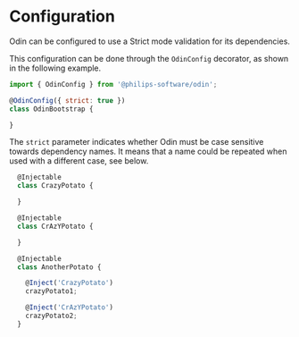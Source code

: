 # Configuration

Odin can be configured to use a Strict mode validation for its dependencies.

This configuration can be done through the `OdinConfig` decorator, as shown in the following example.

```javascript
import { OdinConfig } from '@philips-software/odin';

@OdinConfig({ strict: true })
class OdinBootstrap {

}
```


The `strict` parameter indicates whether Odin must be case sensitive towards dependency names. It means that a name could be repeated when used with a different case, see below.

```javascript
  @Injectable
  class CrazyPotato {

  }

  @Injectable
  class CrAzYPotato {

  }

  @Injectable
  class AnotherPotato {

    @Inject('CrazyPotato')
    crazyPotato1;

    @Inject('CrAzYPotato')
    crazyPotato2;
  }
```

